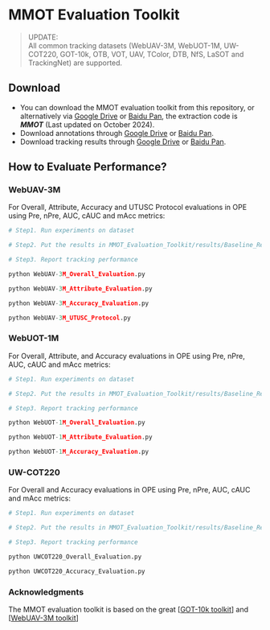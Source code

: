 # MMOT Evaluation Toolkit

> UPDATE:<br>
> All common tracking datasets (WebUAV-3M, WebUOT-1M, UW-COT220, GOT-10k, OTB, VOT, UAV, TColor, DTB, NfS, LaSOT and TrackingNet) are supported.<br>



## Download
- You can download the MMOT evaluation toolkit from this repository, or alternatively via [Google Drive](https://drive.google.com/drive/folders/1eKPUZV5vaKwcF0gZFIkOITpEznTd7zv5?usp=sharing) or [Baidu Pan](https://pan.baidu.com/s/1JygwsLTh1HbUGCdLb4LoBQ?pwd=MMOT), the extraction code is ***MMOT*** (Last updated on October 2024).
- Download annotations through [Google Drive](https://drive.google.com/drive/folders/1eKPUZV5vaKwcF0gZFIkOITpEznTd7zv5?usp=sharing) or [Baidu Pan](https://pan.baidu.com/s/1-89I98ngKmRVVZjxqxH6vg?pwd=idmc).
- Download tracking results through [Google Drive](https://drive.google.com/drive/folders/1eKPUZV5vaKwcF0gZFIkOITpEznTd7zv5?usp=sharing) or [Baidu Pan](https://pan.baidu.com/s/1T-VUhdW4u9Lxin78_Vo-ig?pwd=f7ia).


## How to Evaluate Performance?

### WebUAV-3M
For Overall, Attribute, Accuracy and UTUSC Protocol evaluations in OPE using Pre, nPre, AUC, cAUC and mAcc metrics:

```Python
# Step1. Run experiments on dataset

# Step2. Put the results in MMOT_Evaluation_Toolkit/results/Baseline_Results/WebUAV-3M-Test

# Step3. Report tracking performance

python WebUAV-3M_Overall_Evaluation.py

python WebUAV-3M_Attribute_Evaluation.py

python WebUAV-3M_Accuracy_Evaluation.py

python WebUAV-3M_UTUSC_Protocol.py
```

### WebUOT-1M
For Overall, Attribute, and Accuracy evaluations in OPE using Pre, nPre, AUC, cAUC and mAcc metrics:

```Python
# Step1. Run experiments on dataset

# Step2. Put the results in MMOT_Evaluation_Toolkit/results/Baseline_Results/WebUOT-1M-Test

# Step3. Report tracking performance

python WebUOT-1M_Overall_Evaluation.py

python WebUOT-1M_Attribute_Evaluation.py

python WebUOT-1M_Accuracy_Evaluation.py
```

### UW-COT220
For Overall and Accuracy evaluations in OPE using Pre, nPre, AUC, cAUC and mAcc metrics:

```Python
# Step1. Run experiments on dataset

# Step2. Put the results in MMOT_Evaluation_Toolkit/results/Baseline_Results/UW-COT220

# Step3. Report tracking performance

python UWCOT220_Overall_Evaluation.py

python UWCOT220_Accuracy_Evaluation.py
```


### Acknowledgments
The MMOT evaluation toolkit is based on the great [[GOT-10k toolkit](https://github.com/got-10k/toolkit)] and [[WebUAV-3M toolkit](https://github.com/983632847/WebUAV-3M)]
